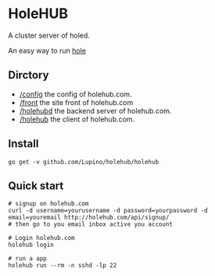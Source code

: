 HoleHUB
=======

A cluster server of holed.

An easy way to run [hole](https://github.com/Lupino/hole)

Dirctory
--------

* [/config](https://github.com/Lupino/holehub/tree/master/config) the config of holehub.com.
* [/front](https://github.com/Lupino/holehub/tree/master/front) the site front of holehub.com
* [/holehubd](https://github.com/Lupino/holehub/tree/master/holehubd) the backend server of holehub.com.
* [/holehub](https://github.com/Lupino/holehub/tree/master/holehub) the client of holehub.com.


Install
-------

    go get -v github.com/Lupino/holehub/holehub

Quick start
-----------

    # signup on holehub.com
    curl -d username=yourusername -d password=yourpassword -d email=youremail http://holehub.com/api/signup/
    # then go to you email inbox active you account

    # Login holehub.com
    holehub login

    # run a app
    holehub run --rm -n sshd -lp 22

